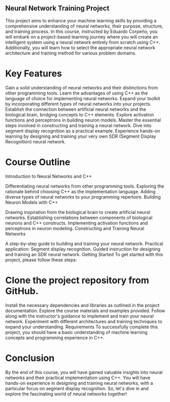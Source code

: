 ## Neural Network Training Project
This project aims to enhance your machine learning skills by providing a comprehensive understanding of neural networks, their purpose, structure, and training process. In this course, instructed by Eduardo Corpeño, you will embark on a project-based learning journey where you will create an intelligent system using a neural network entirely from scratch using C++. Additionally, you will learn how to select the appropriate neural network architecture and training method for various problem domains.

# Key Features
Gain a solid understanding of neural networks and their distinctions from other programming tools.
Learn the advantages of using C++ as the language of choice for implementing neural networks.
Expand your toolkit by incorporating different types of neural networks into your projects.
Establish the connection between artificial neural networks and the biological brain, bridging concepts to C++ elements.
Explore activation functions and perceptrons in building neuron models.
Master the essential steps involved in constructing and training a neural network.
Dive into segment display recognition as a practical example.
Experience hands-on learning by designing and training your very own SDR (Segment Display Recognition) neural network.

# Course Outline
Introduction to Neural Networks and C++

Differentiating neural networks from other programming tools.
Exploring the rationale behind choosing C++ as the implementation language.
Adding diverse types of neural networks to your programming repertoire.
Building Neuron Models with C++

Drawing inspiration from the biological brain to create artificial neural networks.
Establishing correlations between components of biological neurons and C++ constructs.
Implementing activation functions and perceptrons in neuron modeling.
Constructing and Training Neural Networks

A step-by-step guide to building and training your neural network.
Practical application: Segment display recognition.
Guided instruction for designing and training an SDR neural network.
Getting Started
To get started with this project, please follow these steps:

# Clone the project repository from GitHub.
Install the necessary dependencies and libraries as outlined in the project documentation.
Explore the course materials and examples provided.
Follow along with the instructor's guidance to implement and train your neural network.
Experiment with different architectures and training techniques to expand your understanding.
Requirements
To successfully complete this project, you should have a basic understanding of machine learning concepts and programming experience in C++.

# Conclusion
By the end of this course, you will have gained valuable insights into neural networks and their practical implementation using C++. You will have hands-on experience in designing and training neural networks, with a particular focus on segment display recognition. So, let's dive in and explore the fascinating world of neural networks together!

